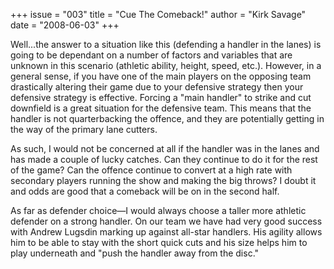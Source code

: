 +++
issue = "003"
title = "Cue The Comeback!"
author = "Kirk Savage"
date = "2008-06-03"
+++

Well...the answer to a situation like this (defending a handler in the lanes)
is going to be dependant on a number of factors and variables that are unknown
in this scenario (athletic ability, height, speed, etc.). However, in a
general sense, if you have one of the main players on the opposing team
drastically altering their game due to your defensive strategy then your
defensive strategy is effective. Forcing a "main handler" to strike and cut
downfield is a great situation for the defensive team. This means that the
handler is not quarterbacking the offence, and they are potentially getting in
the way of the primary lane cutters.  
  
As such, I would not be concerned at all if the handler was in the lanes and
has made a couple of lucky catches. Can they continue to do it for the rest of
the game? Can the offence continue to convert at a high rate with secondary
players running the show and making the big throws? I doubt it and odds are
good that a comeback will be on in the second half.  
  
As far as defender choice—I would always choose a taller more athletic
defender on a strong handler. On our team we have had very good success with
Andrew Lugsdin marking up against all-star handlers. His agility allows him to
be able to stay with the short quick cuts and his size helps him to play
underneath and "push the handler away from the disc."
